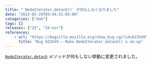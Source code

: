 ```yaml
---
title: "`NodeIterator.detach()` が何もしなくなりました"
date: "2013-02-24T03:44:31-05:00"
categories: ["dom"]
tags: []
releases: ["22", "24-esr"]
references:
    - url: "https://bugzilla.mozilla.org/show_bug.cgi?id=823549"
      title: "Bug 823549 – Make NodeIterator.detach() a no-op"
---
```

[`NodeIterator.detach`](https://developer.mozilla.org/docs/Web/API/NodeIterator.detach) メソッドが何もしない挙動に変更されました。
